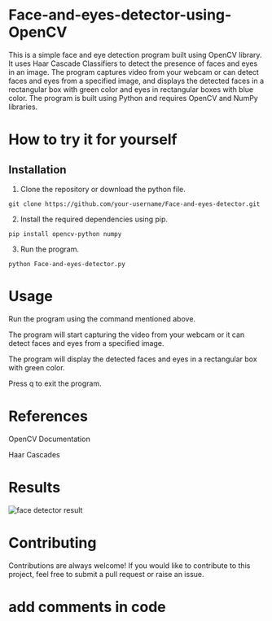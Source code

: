 # Face-and-eyes-detector-using-OpenCV


This is a simple face and eye detection program built using OpenCV library. It uses Haar Cascade Classifiers to detect the presence of faces and eyes in an image. The program captures video from your webcam or can detect faces and eyes from a specified image, and displays the detected faces in a rectangular box with green color and eyes in rectangular boxes with blue color. The program is built using Python and requires OpenCV and NumPy libraries.


# How to try it for yourself

## Installation
1. Clone the repository or download the python file.


`git clone https://github.com/your-username/Face-and-eyes-detector.git`

2. Install the required dependencies using pip.

`pip install opencv-python numpy`

3. Run the program.

`python Face-and-eyes-detector.py`

# Usage

Run the program using the command mentioned above.

The program will start capturing the video from your webcam or it can detect faces and eyes from a specified image.

The program will display the detected faces and eyes in a rectangular box with green color.

Press q to exit the program.

# References
OpenCV Documentation

Haar Cascades




# Results

![face detector result](https://user-images.githubusercontent.com/116836999/222927960-5adee49c-59a0-45e3-b44a-e586d9e17f3a.png)

# Contributing
Contributions are always welcome! If you would like to contribute to this project, feel free to submit a pull request or raise an issue.

# add comments in code
